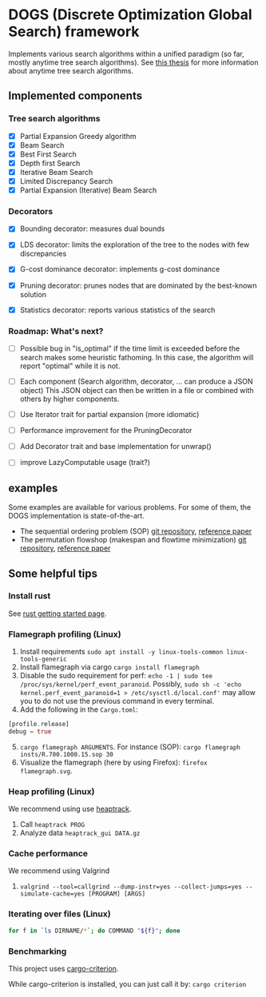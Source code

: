 # DOGS (Discrete Optimization Global Search) framework

Implements various search algorithms within a unified paradigm (so far, mostly anytime tree search algorithms).
See [this thesis](https://www.researchgate.net/publication/346063021_Anytime_tree_search_for_decoratorial_optimization) for more information about anytime tree search algorithms.

## Implemented components

### Tree search algorithms

- [X] Partial Expansion Greedy algorithm
- [X] Beam Search
- [X] Best First Search
- [X] Depth first Search
- [X] Iterative Beam Search
- [X] Limited Discrepancy Search
- [X] Partial Expansion (Iterative) Beam Search

### Decorators

- [X] Bounding decorator: measures dual bounds
- [X] LDS decorator: limits the exploration of the tree to the nodes with few discrepancies
- [X] G-cost dominance decorator: implements g-cost dominance
- [X] Pruning decorator: prunes nodes that are dominated by the best-known solution
- [X] Statistics decorator: reports various statistics of the search


### Roadmap: What's next?

- [ ] Possible bug in "is_optimal" if the time limit is exceeded before the search makes some
      heuristic fathoming. In this case, the algorithm will report "optimal" while it is not.
- [ ] Each component (Search algorithm, decorator, ... can produce a JSON object)
    This JSON object can then be written in a file or combined with others by higher components.
- [ ] Use Iterator trait for partial expansion (more idiomatic)
- [ ] Performance improvement for the PruningDecorator
- [ ] Add Decorator trait and base implementation for unwrap()
- [ ] improve LazyComputable usage (trait?)


## examples

Some examples are available for various problems. For some of them, the DOGS implementation is state-of-the-art.

- The sequential ordering problem (SOP) [git repository](https://github.com/librallu/dogs-sop), [reference paper](https://www.researchgate.net/publication/343267812_Tree_search_for_the_Sequential_Ordering_Problem)
- The permutation flowshop (makespan and flowtime minimization) [git repository](https://github.com/librallu/dogs-pfsp), [reference paper](https://www.researchgate.net/publication/344219325_Iterative_beam_search_algorithms_for_the_permutation_flowshop)


## Some helpful tips

### Install rust

See [rust getting started page](https://www.rust-lang.org/learn/get-started).


### Flamegraph profiling (Linux)

1. Install requirements ```sudo apt install -y linux-tools-common linux-tools-generic```
2. Install flamegraph via cargo ```cargo install flamegraph```
3. Disable the sudo requirement for perf: ```echo -1 | sudo tee /proc/sys/kernel/perf_event_paranoid```. Possibly, `sudo sh -c 'echo kernel.perf_event_paranoid=1 > /etc/sysctl.d/local.conf'` may allow you to do not use the previous command in every terminal.
4. Add the following in the ``Cargo.toml``:
```rust
[profile.release]
debug = true
```
5. ```cargo flamegraph ARGUMENTS```. For instance (SOP): ```cargo flamegraph insts/R.700.1000.15.sop 30```
6. Visualize the flamegraph (here by using Firefox): ```firefox flamegraph.svg```.



### Heap profiling (Linux)

We recommend using use [heaptrack](https://github.com/KDE/heaptrack).

1. Call `heaptrack PROG`
2. Analyze data `heaptrack_gui DATA.gz`


### Cache performance

We recommend using Valgrind

1. `valgrind --tool=callgrind --dump-instr=yes --collect-jumps=yes --simulate-cache=yes [PROGRAM] [ARGS]`


### Iterating over files (Linux)

```bash
for f in `ls DIRNAME/*`; do COMMAND "${f}"; done
```

### Benchmarking

This project uses [cargo-criterion](https://crates.io/crates/cargo-criterion).

While cargo-criterion is installed, you can just call it by: `cargo criterion`
